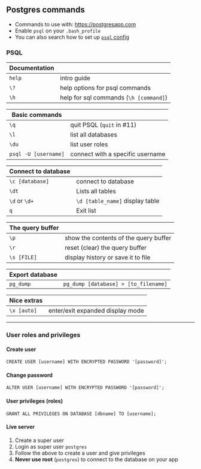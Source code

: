 ## Postgres commands

- Commands to use with: https://postgresapp.com
- Enable `psql` on your `.bash_profile`
- You can also search how to set up [`psql` config](https://do.co/2x7vKuD)


### PSQL

| Documentation |                                        |
| ------------- | -------------------------------------- |
| `help`        | intro guide                            |
| `\?`          | help options for psql commands         |
| `\h`          | help for sql commands (`\h [command]`) |



| Basic commands       |                                  |
| -------------------- | -------------------------------- |
| `\q`                 | quit PSQL (`quit` in #11)        |
| `\l`                 | list all databases               |
| `\du`                | list user roles                  |
| `psql -U [username]` | connect with a specific username |



| Connect to database |                                 |
| ------------------- | ------------------------------- |
| `\c [database]`     | connect to database             |
| `\dt`               | Lists all tables                |
| `\d` or `\d+`       | `\d [table_name]` display table |
| `q`                 | Exit list                       |



| The query buffer |                                       |
| ---------------- | ------------------------------------- |
| `\p`             | show the contents of the query buffer |
| `\r`             | reset (clear) the query buffer        |
| `\s [FILE]`      | display history or save it to file    |



| Export database |                                      |
| --------------- | ------------------------------------ |
| `pg_dump`       | `pg_dump [database] > [to_filename]` |



| Nice extras |                                  |
| ----------- | -------------------------------- |
| `\x [auto]` | enter/exit expanded display mode |


-----

### User roles and privileges

#### Create user

`CREATE USER [username] WITH ENCRYPTED PASSWORD '[password]';`

#### Change password

`ALTER USER [username] WITH ENCRYPTED PASSWORD '[password]';`

#### User privileges (roles)

`GRANT ALL PRIVILEGES ON DATABASE [dbname] TO [username];`

#### Live server

1. Create a super user
2. Login as super user `postgres`
3. Follow the above to create a user and give privileges
4. **Never use root** (`postgres`) to connect to the database on your app
